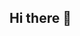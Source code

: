 ## Hi there 👋

<!--
**comgog/comgog** is a ✨ _special_ ✨ repository because its `README.md` (this file) appears on your GitHub profile.

Here are some ideas to get you started:

<a href="https://github.com/devxb/gitanimals">
<img
  src="https://render.gitanimals.org/farms/comgog"
  width="600"
  height="300"
/>
</a>
<a href="https://github.com/devxb/gitanimals">
<img
  src="https://render.gitanimals.org/farms/comgog"
  width="600"
  height="300"
/>
</a>
-->
